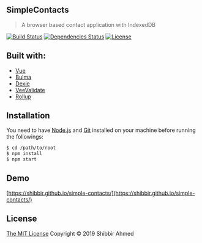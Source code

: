 ## SimpleContacts

> A browser based contact application with IndexedDB

[![Build Status](https://travis-ci.org/shibbir/simple-contacts.svg?branch=master)](https://travis-ci.org/shibbir/simple-contacts)
[![Dependencies Status](https://david-dm.org/shibbir/simple-contacts/status.svg)](https://david-dm.org/shibbir/simple-contacts)
[![License](https://img.shields.io/badge/license-MIT-blue.svg)](http://opensource.org/licenses/MIT)

## Built with:

- [Vue](https://vuejs.org/)
- [Bulma](https://bulma.io/)
- [Dexie](https://dexie.org/)
- [VeeValidate](https://baianat.github.io/vee-validate/)
- [Rollup](https://rollupjs.org)

## Installation

You need to have [Node.js](https://nodejs.org/en/) and [Git](https://git-scm.com/) installed on your machine before running the followings:

```bash
$ cd /path/to/root
$ npm install
$ npm start
```

## Demo
[https://shibbir.github.io/simple-contacts/](https://shibbir.github.io/simple-contacts/)

## License
<a href="https://opensource.org/licenses/MIT">The MIT License</a> Copyright &copy; 2019 Shibbir Ahmed
